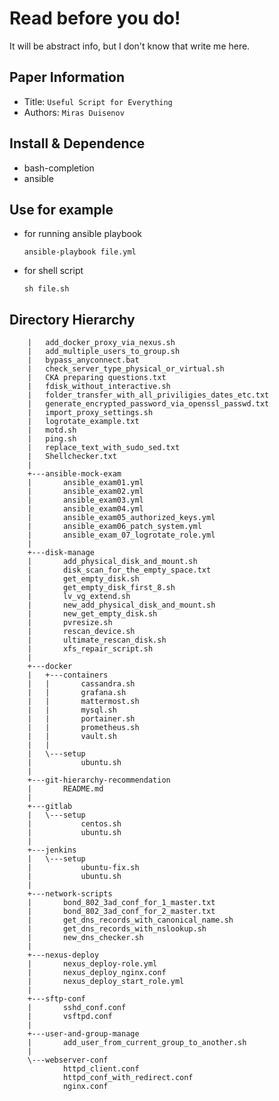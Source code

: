 Read before you do!
===
It will be abstract info, but I don't know that write me here.

## Paper Information
- Title:  `Useful Script for Everything`
- Authors:  `Miras Duisenov`


## Install & Dependence
- bash-completion
- ansible

## Use for example
- for running ansible playbook
  ```
  ansible-playbook file.yml
  ```
- for shell script
  ```
  sh file.sh
  ```

## Directory Hierarchy

        |   add_docker_proxy_via_nexus.sh
        |   add_multiple_users_to_group.sh
        |   bypass_anyconnect.bat
        |   check_server_type_physical_or_virtual.sh
        |   CKA preparing questions.txt
        |   fdisk_without_interactive.sh
        |   folder_transfer_with_all_priviligies_dates_etc.txt
        |   generate_encrypted_password_via_openssl_passwd.txt
        |   import_proxy_settings.sh
        |   logrotate_example.txt
        |   motd.sh
        |   ping.sh
        |   replace_text_with_sudo_sed.txt
        |   Shellchecker.txt
        |
        +---ansible-mock-exam
        |       ansible_exam01.yml
        |       ansible_exam02.yml
        |       ansible_exam03.yml
        |       ansible_exam04.yml
        |       ansible_exam05_authorized_keys.yml
        |       ansible_exam06_patch_system.yml
        |       ansible_exam_07_logrotate_role.yml
        |
        +---disk-manage
        |       add_physical_disk_and_mount.sh
        |       disk_scan_for_the_empty_space.txt
        |       get_empty_disk.sh
        |       get_empty_disk_first_8.sh
        |       lv_vg_extend.sh
        |       new_add_physical_disk_and_mount.sh
        |       new_get_empty_disk.sh
        |       pvresize.sh
        |       rescan_device.sh
        |       ultimate_rescan_disk.sh
        |       xfs_repair_script.sh
        |
        +---docker
        |   +---containers
        |   |       cassandra.sh
        |   |       grafana.sh
        |   |       mattermost.sh
        |   |       mysql.sh
        |   |       portainer.sh
        |   |       prometheus.sh
        |   |       vault.sh
        |   |
        |   \---setup
        |           ubuntu.sh
        |
        +---git-hierarchy-recommendation
        |       README.md
        |
        +---gitlab
        |   \---setup
        |           centos.sh
        |           ubuntu.sh
        |
        +---jenkins
        |   \---setup
        |           ubuntu-fix.sh
        |           ubuntu.sh
        |
        +---network-scripts
        |       bond_802_3ad_conf_for_1_master.txt
        |       bond_802_3ad_conf_for_2_master.txt
        |       get_dns_records_with_canonical_name.sh
        |       get_dns_records_with_nslookup.sh
        |       new_dns_checker.sh
        |
        +---nexus-deploy
        |       nexus_deploy-role.yml
        |       nexus_deploy_nginx.conf
        |       nexus_deploy_start_role.yml
        |
        +---sftp-conf
        |       sshd_conf.conf
        |       vsftpd.conf
        |
        +---user-and-group-manage
        |       add_user_from_current_group_to_another.sh
        |
        \---webserver-conf
                httpd_client.conf
                httpd_conf_with_redirect.conf
                nginx.conf
